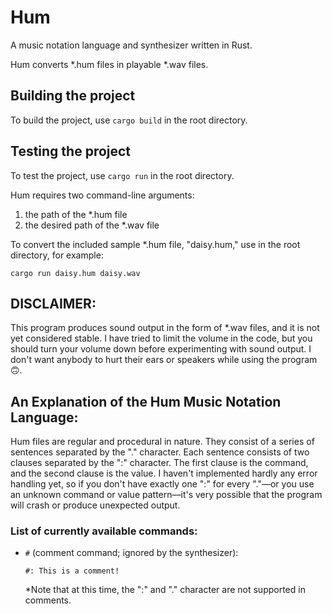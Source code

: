 Hum
===
A music notation language and synthesizer written in Rust.

Hum converts \*.hum files in playable \*.wav files.

Building the project
--------------------
To build the project, use `cargo build` in the root directory.

Testing the project
-------------------
To test the project, use `cargo run` in the root directory.

Hum requires two command-line arguments:
  1. the path of the \*.hum file
  2. the desired path of the \*.wav file

To convert the included sample \*.hum file, "daisy.hum," use in the root directory, for example:

`cargo run daisy.hum daisy.wav`

DISCLAIMER:
-----------
This program produces sound output in the form of \*.wav files, and it is not yet considered stable. I have tried to limit the volume in the code, but you should turn your volume down before experimenting with sound output. I don't want anybody to hurt their ears or speakers while using the program 🙃.

An Explanation of the Hum Music Notation Language:
--------------------------------------------------
Hum files are regular and procedural in nature. They consist of a series of sentences separated by the "." character. Each sentence consists of two clauses separated by the ":" character. The first clause is the command, and the second clause is the value. I haven't implemented hardly any error handling yet, so if you don't have exactly one ":" for every "."––or you use an unknown command or value pattern––it's very possible that the program will crash or produce unexpected output.

### List of currently available commands:

- `#` (comment command; ignored by the synthesizer):

  `#: This is a comment!`

  \*Note that at this time, the ":" and "." character are not supported in comments.
